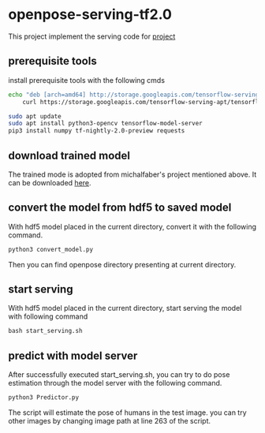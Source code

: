 # openpose-serving-tf2.0

This project implement the serving code for [project](https://github.com/michalfaber/keras_Realtime_Multi-Person_Pose_Estimation)

## prerequisite tools

install prerequisite tools with the following cmds

```bash
echo "deb [arch=amd64] http://storage.googleapis.com/tensorflow-serving-apt stable tensorflow-model-server tensorflow-model-server-universal" | sudo tee /etc/apt/sources.list.d/tensorflow-serving.list && \
	curl https://storage.googleapis.com/tensorflow-serving-apt/tensorflow-serving.release.pub.gpg | sudo apt-key add -

sudo apt update
sudo apt install python3-opencv tensorflow-model-server
pip3 install numpy tf-nightly-2.0-preview requests
```

## download trained model

The trained mode is adopted from michalfaber's project mentioned above. It can be downloaded [here](https://drive.google.com/drive/folders/1-nA-jjOBacyGxU7lPB7hYnNU_fepQLnY?usp=sharing).

## convert the model from hdf5 to saved model

With hdf5 model placed in the current directory, convert it with the following command.

```python
python3 convert_model.py
```

Then you can find openpose directory presenting at current directory.

## start serving

With hdf5 model placed in the current directory, start serving the model with following command

```python
bash start_serving.sh
```

## predict with model server

After successfully executed start_serving.sh, you can try to do pose estimation through the model server with the following command.

```python
python3 Predictor.py
```

The script will estimate the pose of humans in the test image. you can try other images by changing image path at line 263 of the script.

